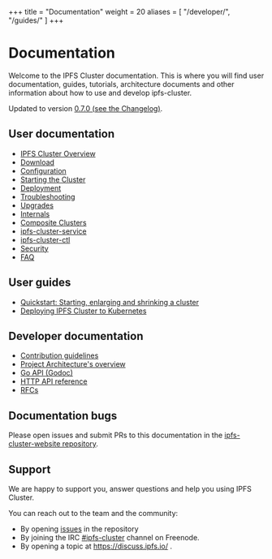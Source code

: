 +++
title = "Documentation"
weight = 20
aliases = [
    "/developer/",
    "/guides/"
]
+++

# Documentation

Welcome to the IPFS Cluster documentation. This is where you will find user documentation, guides, tutorials, architecture documents and other information about how to use and develop ipfs-cluster.

<div class="tipbox tip">Updated to version <a href="https://github.com/ipfs/ipfs-cluster/blob/master/CHANGELOG.md">0.7.0 (see the Changelog)</a>.</div>


## User documentation

* [IPFS Cluster Overview](overview)
* [Download](../download)
* [Configuration](configuration)
* [Starting the Cluster](starting)
* [Deployment](deployment)
* [Troubleshooting](troubleshooting)
* [Upgrades](upgrades)
* [Internals](internals)
* [Composite Clusters](composite-clusters)
* [ipfs-cluster-service](ipfs-cluster-service)
* [ipfs-cluster-ctl](ipfs-cluster-ctl)
* [Security](security)
* [FAQ](faq)

## User guides

* [Quickstart: Starting, enlarging and shrinking a cluster](quickstart)
* [Deploying IPFS Cluster to Kubernetes](k8s)

## Developer documentation

* [Contribution guidelines](developer/contribute)
* [Project Architecture's overview](developer/architecture)
* [Go API (Godoc)](https://godoc.org/github.com/ipfs/ipfs-cluster)
* [HTTP API reference](developer/api)
* [RFCs](developer/rfcs)

## Documentation bugs

Please open issues and submit PRs to this documentation in the [ipfs-cluster-website repository](https://github.com/ipfs/ipfs-cluster-website/issues).

## Support

We are happy to support you, answer questions and help you using IPFS Cluster.

You can reach out to the team and the community:

* By opening [issues](https://github.com/ipfs/ipfs-cluster/issues) in the repository
* By joining the IRC [\#ipfs-cluster](http://webchat.freenode.net/?channels=%23ipfs-cluster) channel on Freenode.
* By opening a topic at https://discuss.ipfs.io/ .
